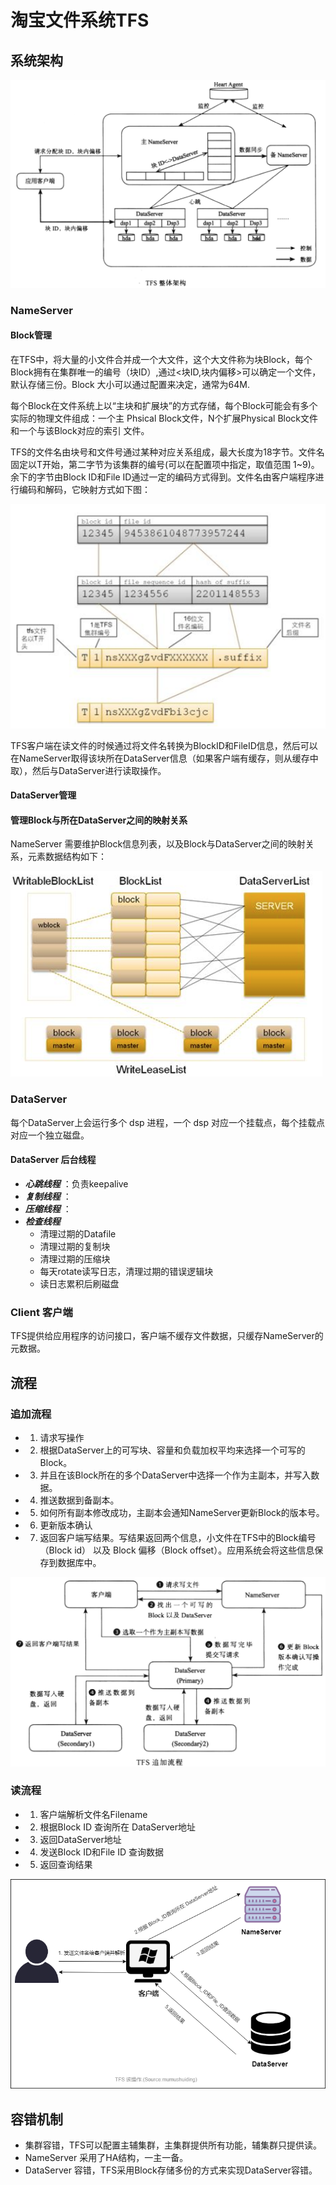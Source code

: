 # 淘宝文件系统TFS

## 系统架构

<img src="./img/TFS整体架构.png">

### NameServer

#### Block管理

在TFS中，将大量的小文件合并成一个大文件，这个大文件称为块Block，每个Block拥有在集群唯一的编号（块ID）,通过<块ID,块内偏移>可以确定一个文件，默认存储三份。Block 大小可以通过配置来决定，通常为64M.

每个Block在文件系统上以“主块和扩展块”的方式存储，每个Block可能会有多个实际的物理文件组成：一个主 Phsical Block文件，N个扩展Physical Block文件和一个与该Block对应的索引 文件。

TFS的文件名由块号和文件号通过某种对应关系组成，最大长度为18字节。文件名固定以T开始，第二字节为该集群的编号(可以在配置项中指定，取值范围 1~9)。余下的字节由Block ID和File ID通过一定的编码方式得到。文件名由客户端程序进行编码和解码，它映射方式如下图：

<img src="./img/TFS文件名构成.png"/>

TFS客户端在读文件的时候通过将文件名转换为BlockID和FileID信息，然后可以在NameServer取得该块所在DataServer信息（如果客户端有缓存，则从缓存中取），然后与DataServer进行读取操作。
#### DataServer管理

#### 管理Block与所在DataServer之间的映射关系

NameServer 需要维护Block信息列表，以及Block与DataServer之间的映射关系，元素数据结构如下：

<img src="./img/TFS Block和DataServer映射关系.png"/>

### DataServer

每个DataServer上会运行多个 dsp 进程，一个 dsp 对应一个挂载点，每个挂载点对应一个独立磁盘。

#### DataServer 后台线程

* ***心跳线程*** ：负责keepalive
* ***复制线程*** ：
* ***压缩线程*** ：
* ***检查线程*** 
  * 清理过期的Datafile
  * 清理过期的复制块
  * 清理过期的压缩块
  * 每天rotate读写日志，清理过期的错误逻辑块
  * 读日志累积后刷磁盘

### Client 客户端

TFS提供给应用程序的访问接口，客户端不缓存文件数据，只缓存NameServer的元数据。

## 流程

### 追加流程
  * 1) 请求写操作
  * 2) 根据DataServer上的可写块、容量和负载加权平均来选择一个可写的Block。
  * 3) 并且在该Block所在的多个DataServer中选择一个作为主副本，并写入数据。
  * 4) 推送数据到备副本。
  * 5) 如何所有副本修改成功，主副本会通知NameServer更新Block的版本号。
  * 6) 更新版本确认
  * 7) 返回客户端写结果。写结果返回两个信息，小文件在TFS中的Block编号（Block id） 以及 Block 偏移（Block offset）。应用系统会将这些信息保存到数据库中。

  <img src="./img/TFS追加流程.png"/>

### 读流程
  * 1) 客户端解析文件名Filename
  * 2) 根据Block ID 查询所在 DataServer地址
  * 3) 返回DataServer地址
  * 4) 发送Block ID和File ID 查询数据
  * 5) 返回查询结果

  <img src="./img/淘宝文件系统TFS-读流程.png"/>

## 容错机制

  * 集群容错，TFS可以配置主辅集群，主集群提供所有功能，辅集群只提供读。
  * NameServer 采用了HA结构，一主一备。
  * DataServer 容错，TFS采用Block存储多份的方式来实现DataServer容错。